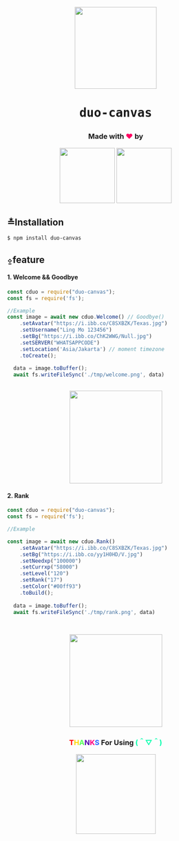<p align="center">
  <img width="190" height="190" src="https://i.ibb.co/5Mm7vsX/Friends.png">
</p>
  
<h1 align="center"><pre>duo-canvas</pre></h1>


<h3 align="center">Made with <strong style="color:#ff0062;">❤</strong> by</h3>
<p align="center">
  <a href="https://github.com/Lingz-ui"><img src="https://i.ibb.co/tp4Lwp0/Ling.png" height="128" width="128" /></a>
  <a href="https://github.com/Felix-403"><img src="https://i.ibb.co/Hn0gr0X/Felix.jpg" height="128" width="128" /></a>
</p>

## ≛Installation

```bash
$ npm install duo-canvas

```
## ⍚feature
#### 1. Welcome && Goodbye
```js
const cduo = require("duo-canvas");
const fs = require('fs');

//Example
const image = await new cduo.Welcome() // Goodbye()
    .setAvatar("https://i.ibb.co/C8SXBZK/Texas.jpg")
    .setUsername("Ling Mo 123456")
    .setBg("https://i.ibb.co/ChK2WWG/Null.jpg")
    .setSERVER("WHATSAPPCODE")
    .setLocation('Asia/Jakarta') // moment timezone
    .toCreate();
    
  data = image.toBuffer();
  await fs.writeFileSync('./tmp/welcome.png', data)
 

```

<p align="center">
<img width="215" src="https://i.ibb.co/xFdnKbm/Preview-wel-ex.jpg">
</p>

#### 2. Rank

```js
const cduo = require("duo-canvas");
const fs = require('fs');

//Example

const image = await new cduo.Rank()
    .setAvatar("https://i.ibb.co/C8SXBZK/Texas.jpg")
    .setBg("https://i.ibb.co/yy1H0HD/V.jpg")
    .setNeedxp("100000")
    .setCurrxp("58000")
    .setLevel("120")
    .setRank("17")
    .setColor("#00ff93")
    .toBuild();
    
  data = image.toBuffer();
  await fs.writeFileSync('./tmp/rank.png', data)
 
 
```

<p align="center">
<img src="https://i.ibb.co/VqTCgY8/Level.jpg" width="215"/>
</p>

<h3 align="center"><b style="color:#ff0000">T</b><b style="color:#ffd800">H</b><b style="color:#53ff58">A</b><b style="color:#5300ae">N</b><b style="color:#ff0081">K</b><b style="color:#2966ff">S</b> For Using <strong style="color:#00ffab;">(＾▽＾)</strong></h3>
<p align="center">
<img width="185"src="https://i.ibb.co/mDnQK18/Dark-Story.jpg"></p>







